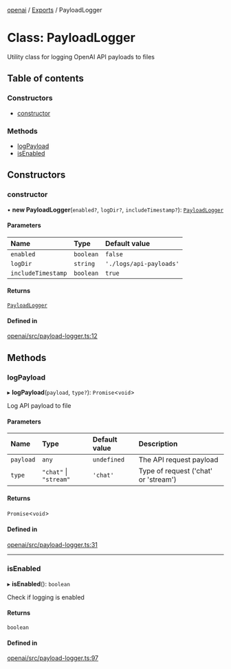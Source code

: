 <!-- 
 ⚠️  AUTO-GENERATED FILE - DO NOT EDIT MANUALLY
 This file is automatically generated by scripts/docs-generator.js
 To make changes, edit the source TypeScript files or update the generator script
-->

[openai](../../) / [Exports](../modules) / PayloadLogger

# Class: PayloadLogger

Utility class for logging OpenAI API payloads to files

## Table of contents

### Constructors

- [constructor](PayloadLogger#constructor)

### Methods

- [logPayload](PayloadLogger#logpayload)
- [isEnabled](PayloadLogger#isenabled)

## Constructors

### constructor

• **new PayloadLogger**(`enabled?`, `logDir?`, `includeTimestamp?`): [`PayloadLogger`](PayloadLogger)

#### Parameters

| Name | Type | Default value |
| :------ | :------ | :------ |
| `enabled` | `boolean` | `false` |
| `logDir` | `string` | `'./logs/api-payloads'` |
| `includeTimestamp` | `boolean` | `true` |

#### Returns

[`PayloadLogger`](PayloadLogger)

#### Defined in

[openai/src/payload-logger.ts:12](https://github.com/woojubb/robota/blob/99dadbf06916eba8bc2a112b20eb18f9ab438c3e/packages/openai/src/payload-logger.ts#L12)

## Methods

### logPayload

▸ **logPayload**(`payload`, `type?`): `Promise`\<`void`\>

Log API payload to file

#### Parameters

| Name | Type | Default value | Description |
| :------ | :------ | :------ | :------ |
| `payload` | `any` | `undefined` | The API request payload |
| `type` | ``"chat"`` \| ``"stream"`` | `'chat'` | Type of request ('chat' or 'stream') |

#### Returns

`Promise`\<`void`\>

#### Defined in

[openai/src/payload-logger.ts:31](https://github.com/woojubb/robota/blob/99dadbf06916eba8bc2a112b20eb18f9ab438c3e/packages/openai/src/payload-logger.ts#L31)

___

### isEnabled

▸ **isEnabled**(): `boolean`

Check if logging is enabled

#### Returns

`boolean`

#### Defined in

[openai/src/payload-logger.ts:97](https://github.com/woojubb/robota/blob/99dadbf06916eba8bc2a112b20eb18f9ab438c3e/packages/openai/src/payload-logger.ts#L97)
